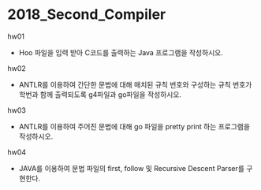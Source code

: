 # 2018_Second_Compiler

hw01
- Hoo 파일을 입력 받아 C코드를 출력하는 Java 프로그램을 작성하시오.

hw02
- ANTLR를 이용하여 간단한 문법에 대해 매치된 규칙 번호와 구성하는 규칙 번호가 학번과 함께 출력되도록 g4파일과 go파일을 작성하시오.

hw03
- ANTLR를 이용하여 주어진 문법에 대해 go 파일을 pretty print 하는 프로그램을 작성하시오.

hw04
- JAVA를 이용하여 문법 파일의 first, follow 및 Recursive Descent Parser를 구현한다.
